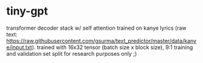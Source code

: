# tiny-gpt
transformer decoder stack w/ self attention trained on kanye lyrics (raw text: https://raw.githubusercontent.com/gsurma/text_predictor/master/data/kanye/input.txt).
trained with 16x32 tensor (batch size x block size), 9:1 training and validation set split
for research purposes only ;)
